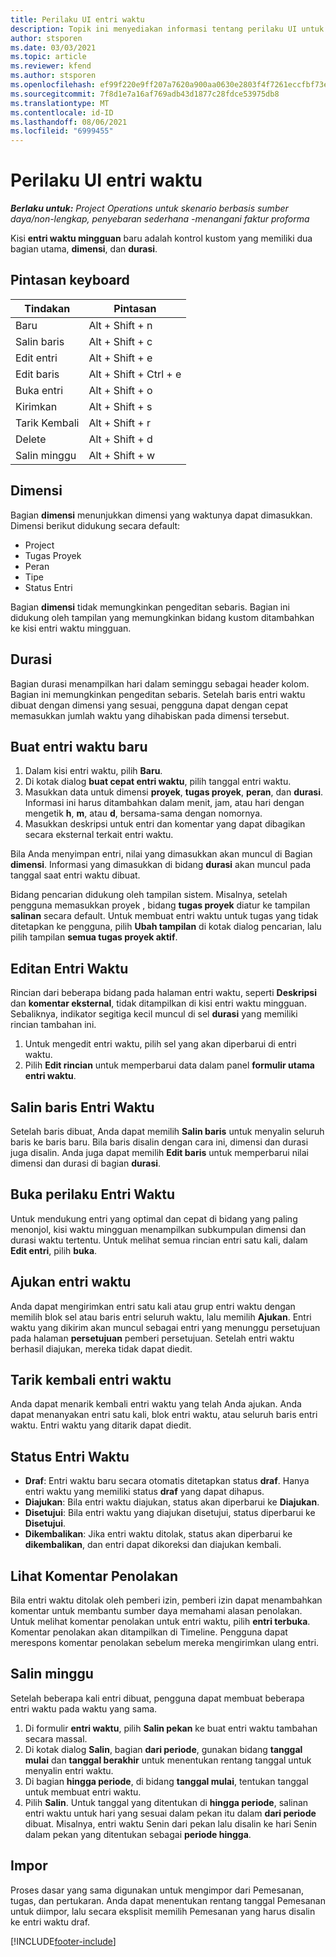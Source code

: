 ```yaml
---
title: Perilaku UI entri waktu
description: Topik ini menyediakan informasi tentang perilaku UI untuk entri waktu.
author: stsporen
ms.date: 03/03/2021
ms.topic: article
ms.reviewer: kfend
ms.author: stsporen
ms.openlocfilehash: ef99f220e9ff207a7620a900aa0630e2803f4f7261eccfbf73ed79717648bf92
ms.sourcegitcommit: 7f8d1e7a16af769adb43d1877c28fdce53975db8
ms.translationtype: MT
ms.contentlocale: id-ID
ms.lasthandoff: 08/06/2021
ms.locfileid: "6999455"
---
```

# <a name="time-entry-ui-behavior"></a>Perilaku UI entri waktu

_**Berlaku untuk:** Project Operations untuk skenario berbasis sumber daya/non-lengkap, penyebaran sederhana -menangani faktur proforma_


Kisi **entri waktu mingguan** baru adalah kontrol kustom yang memiliki dua bagian utama, **dimensi**, dan **durasi**.

## <a name="keyboard-shortcuts"></a>Pintasan keyboard
| Tindakan        | Pintasan                  |
|------------   |------------------------   |
| Baru           | Alt + Shift + n           |
| Salin baris      | Alt + Shift + c           |
| Edit entri    | Alt + Shift + e           |
| Edit baris      | Alt + Shift + Ctrl + e    |
| Buka entri    | Alt + Shift + o           |
| Kirimkan        | Alt + Shift + s           |
| Tarik Kembali        | Alt + Shift + r           |
| Delete        | Alt + Shift + d           |
| Salin minggu     | Alt + Shift + w           |

## <a name="dimensions"></a>Dimensi
Bagian **dimensi** menunjukkan dimensi yang waktunya dapat dimasukkan. Dimensi berikut didukung secara default:

  - Project
  - Tugas Proyek
  - Peran
  - Tipe
  - Status Entri

Bagian **dimensi** tidak memungkinkan pengeditan sebaris. Bagian ini didukung oleh tampilan yang memungkinkan bidang kustom ditambahkan ke kisi entri waktu mingguan.

## <a name="duration"></a>Durasi
Bagian durasi menampilkan hari dalam seminggu sebagai header kolom. Bagian ini memungkinkan pengeditan sebaris. Setelah baris entri waktu dibuat dengan dimensi yang sesuai, pengguna dapat dengan cepat memasukkan jumlah waktu yang dihabiskan pada dimensi tersebut.

## <a name="create-a-new-time-entry"></a>Buat entri waktu baru

1. Dalam kisi entri waktu, pilih **Baru**. 
2. Di kotak dialog **buat cepat entri waktu**, pilih tanggal entri waktu.
3. Masukkan data untuk dimensi **proyek**, **tugas proyek**, **peran**, dan **durasi**. Informasi ini harus ditambahkan dalam menit, jam, atau hari dengan mengetik **h**, **m**, atau **d**, bersama-sama dengan nomornya. 
4. Masukkan deskripsi untuk entri dan komentar yang dapat dibagikan secara eksternal terkait entri waktu. 

Bila Anda menyimpan entri, nilai yang dimasukkan akan muncul di Bagian **dimensi**. Informasi yang dimasukkan di bidang **durasi** akan muncul pada tanggal saat entri waktu dibuat.

Bidang pencarian didukung oleh tampilan sistem. Misalnya, setelah pengguna memasukkan proyek , bidang **tugas proyek** diatur ke tampilan **salinan** secara default. Untuk membuat entri waktu untuk tugas yang tidak ditetapkan ke pengguna, pilih **Ubah tampilan** di kotak dialog pencarian, lalu pilih tampilan **semua tugas proyek aktif**.

## <a name="edit-a-time-entry"></a>Editan Entri Waktu 
Rincian dari beberapa bidang pada halaman entri waktu, seperti **Deskripsi** dan **komentar eksternal**, tidak ditampilkan di kisi entri waktu mingguan. Sebaliknya, indikator segitiga kecil muncul di sel **durasi** yang memiliki rincian tambahan ini. 

1. Untuk mengedit entri waktu, pilih sel yang akan diperbarui di entri waktu.
2. Pilih **Edit rincian** untuk memperbarui data dalam panel **formulir utama entri waktu**. 

## <a name="copy-a-time-entry-row"></a>Salin baris Entri Waktu
Setelah baris dibuat, Anda dapat memilih **Salin baris** untuk menyalin seluruh baris ke baris baru. Bila baris disalin dengan cara ini, dimensi dan durasi juga disalin. Anda juga dapat memilih **Edit baris** untuk memperbarui nilai dimensi dan durasi di bagian **durasi**.

## <a name="open-a-time-entry-behavior"></a>Buka perilaku Entri Waktu
Untuk mendukung entri yang optimal dan cepat di bidang yang paling menonjol, kisi waktu mingguan menampilkan subkumpulan dimensi dan durasi waktu tertentu. Untuk melihat semua rincian entri satu kali, dalam **Edit entri**, pilih **buka**.

## <a name="submit-a-time-entry"></a>Ajukan entri waktu
Anda dapat mengirimkan entri satu kali atau grup entri waktu dengan memilih blok sel atau baris entri seluruh waktu, lalu memilih **Ajukan**. Entri waktu yang dikirim akan muncul sebagai entri yang menunggu persetujuan pada halaman **persetujuan** pemberi persetujuan. Setelah entri waktu berhasil diajukan, mereka tidak dapat diedit.

## <a name="recall-a-time-entry"></a>Tarik kembali entri waktu
Anda dapat menarik kembali entri waktu yang telah Anda ajukan. Anda dapat menanyakan entri satu kali, blok entri waktu, atau seluruh baris entri waktu. Entri waktu yang ditarik dapat diedit.

## <a name="time-entry-status"></a>Status Entri Waktu

- **Draf**: Entri waktu baru secara otomatis ditetapkan status **draf**. Hanya entri waktu yang memiliki status **draf** yang dapat dihapus.
- **Diajukan**: Bila entri waktu diajukan, status akan diperbarui ke **Diajukan**. 
- **Disetujui**: Bila entri waktu yang diajukan disetujui, status diperbarui ke **Disetujui**. 
- **Dikembalikan**: Jika entri waktu ditolak, status akan diperbarui ke **dikembalikan**, dan entri dapat dikoreksi dan diajukan kembali. 

## <a name="view-rejection-comments"></a>Lihat Komentar Penolakan
Bila entri waktu ditolak oleh pemberi izin, pemberi izin dapat menambahkan komentar untuk membantu sumber daya memahami alasan penolakan. Untuk melihat komentar penolakan untuk entri waktu, pilih **entri terbuka**. Komentar penolakan akan ditampilkan di Timeline. Pengguna dapat merespons komentar penolakan sebelum mereka mengirimkan ulang entri.

## <a name="copy-week"></a>Salin minggu
Setelah beberapa kali entri dibuat, pengguna dapat membuat beberapa entri waktu pada waktu yang sama.

1. Di formulir **entri waktu**, pilih **Salin pekan** ke buat entri waktu tambahan secara massal. 
2. Di kotak dialog **Salin**, bagian **dari periode**, gunakan bidang **tanggal mulai** dan **tanggal berakhir** untuk menentukan rentang tanggal untuk menyalin entri waktu. 
3. Di bagian **hingga periode**, di bidang **tanggal mulai**, tentukan tanggal untuk membuat entri waktu. 
4. Pilih **Salin**. Untuk tanggal yang ditentukan di **hingga periode**, salinan entri waktu untuk hari yang sesuai dalam pekan itu dalam **dari periode** dibuat. Misalnya, entri waktu Senin dari pekan lalu disalin ke hari Senin dalam pekan yang ditentukan sebagai **periode hingga**.

## <a name="import"></a>Impor
Proses dasar yang sama digunakan untuk mengimpor dari Pemesanan, tugas, dan pertukaran. Anda dapat menentukan rentang tanggal Pemesanan untuk diimpor, lalu secara eksplisit memilih Pemesanan yang harus disalin ke entri waktu draf. 


[!INCLUDE[footer-include](../includes/footer-banner.md)]
